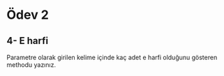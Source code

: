# Ödev 2

## 4- E harfi

Parametre olarak girilen kelime içinde kaç adet e harfi olduğunu gösteren methodu yazınız.